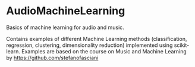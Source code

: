# AudioMachineLearning
Basics of machine learning for audio and music.

Contains examples of different Machine Learning methods (classification, regression, clustering, dimensionality reduction) implemented using scikit-learn.
Examples are based on the course on Music and Machine Learning by https://github.com/stefanofasciani
